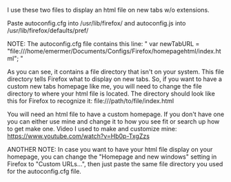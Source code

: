 I use these two files to display an html file on new tabs w/o extensions.

Paste autoconfig.cfg into /usr/lib/firefox/ and autoconfig.js into /usr/lib/firefox/defaults/pref/

NOTE:
The autoconfig.cfg file contains this line:
" var newTabURL = "file:///home/emermer/Documents/Configs/Firefox/homepagehtml/index.html"; "

As you can see, it contains a file directory that isn't on your system. This file directory tells Firefox what to display on new tabs.
So, if you want to have a custom new tabs homepage like me, you will need to change the file directory to where your html file is located.
The directory should look like this for Firefox to recognize it: file:///path/to/file/index.html

You will need an html file to have a custom homepage. If you don't have one you can either use mine and change it to how you see fit or search up how to get make one.
Video I used to make and customize mine: https://www.youtube.com/watch?v=Hb0p-TxgZzs

ANOTHER NOTE:
In case you want to have your html file display on your homepage, you can change the "Homepage and new windows" setting in Firefox to "Custom URLs...", then just paste the same file directory you used for the autoconfig.cfg file.
